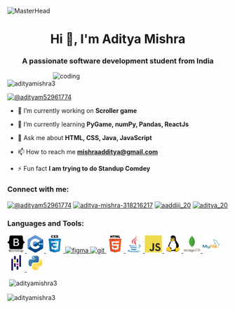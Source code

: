 ![MasterHead](https://androappstech.com/images/dedicated_resourses.gif)
<h1 align="center">Hi 👋, I'm Aditya Mishra</h1>
<h3 align="center">A passionate software development student from India</h3>
<img align="right" alt = "coding" width="400" src="https://cdn.dribbble.com/users/1162077/screenshots/3848914/programmer.gif">

<p align="left"> <img src="https://komarev.com/ghpvc/?username=adityamishra3&label=Profile%20views&color=0e75b6&style=flat" alt="adityamishra3" /> </p>

<p align="left"> <a href="https://twitter.com/@adityam52961774" target="blank"><img src="https://img.shields.io/twitter/follow/@adityam52961774?logo=twitter&style=for-the-badge" alt="@adityam52961774" /></a> </p>

- 🔭 I’m currently working on **Scroller game**

- 🌱 I’m currently learning **PyGame, numPy, Pandas, ReactJs**

- 💬 Ask me about **HTML, CSS, Java, JavaScript**

- 📫 How to reach me **mishraadditya@gmail.com**

- ⚡ Fun fact **I am trying to do Standup Comdey**

<h3 align="left">Connect with me:</h3>
<p align="left">
<a href="https://twitter.com/@adityam52961774" target="blank"><img align="center" src="https://raw.githubusercontent.com/rahuldkjain/github-profile-readme-generator/master/src/images/icons/Social/twitter.svg" alt="@adityam52961774" height="30" width="40" /></a>
<a href="https://linkedin.com/in/aditya-mishra-318216217" target="blank"><img align="center" src="https://raw.githubusercontent.com/rahuldkjain/github-profile-readme-generator/master/src/images/icons/Social/linked-in-alt.svg" alt="aditya-mishra-318216217" height="30" width="40" /></a>
<a href="https://instagram.com/aaddiii_20" target="blank"><img align="center" src="https://raw.githubusercontent.com/rahuldkjain/github-profile-readme-generator/master/src/images/icons/Social/instagram.svg" alt="aaddiii_20" height="30" width="40" /></a>
<a href="https://www.leetcode.com/aditya_20" target="blank"><img align="center" src="https://raw.githubusercontent.com/rahuldkjain/github-profile-readme-generator/master/src/images/icons/Social/leet-code.svg" alt="aditya_20" height="30" width="40" /></a>
</p>

<h3 align="left">Languages and Tools:</h3>
<p align="left"> <a href="https://getbootstrap.com" target="_blank" rel="noreferrer"> <img src="https://raw.githubusercontent.com/devicons/devicon/master/icons/bootstrap/bootstrap-plain-wordmark.svg" alt="bootstrap" width="40" height="40"/> </a> <a href="https://www.w3schools.com/cpp/" target="_blank" rel="noreferrer"> <img src="https://raw.githubusercontent.com/devicons/devicon/master/icons/cplusplus/cplusplus-original.svg" alt="cplusplus" width="40" height="40"/> </a> <a href="https://www.w3schools.com/css/" target="_blank" rel="noreferrer"> <img src="https://raw.githubusercontent.com/devicons/devicon/master/icons/css3/css3-original-wordmark.svg" alt="css3" width="40" height="40"/> </a> <a href="https://www.figma.com/" target="_blank" rel="noreferrer"> <img src="https://www.vectorlogo.zone/logos/figma/figma-icon.svg" alt="figma" width="40" height="40"/> </a> <a href="https://git-scm.com/" target="_blank" rel="noreferrer"> <img src="https://www.vectorlogo.zone/logos/git-scm/git-scm-icon.svg" alt="git" width="40" height="40"/> </a> <a href="https://www.w3.org/html/" target="_blank" rel="noreferrer"> <img src="https://raw.githubusercontent.com/devicons/devicon/master/icons/html5/html5-original-wordmark.svg" alt="html5" width="40" height="40"/> </a> <a href="https://www.java.com" target="_blank" rel="noreferrer"> <img src="https://raw.githubusercontent.com/devicons/devicon/master/icons/java/java-original.svg" alt="java" width="40" height="40"/> </a> <a href="https://developer.mozilla.org/en-US/docs/Web/JavaScript" target="_blank" rel="noreferrer"> <img src="https://raw.githubusercontent.com/devicons/devicon/master/icons/javascript/javascript-original.svg" alt="javascript" width="40" height="40"/> </a> <a href="https://www.linux.org/" target="_blank" rel="noreferrer"> <img src="https://raw.githubusercontent.com/devicons/devicon/master/icons/linux/linux-original.svg" alt="linux" width="40" height="40"/> </a> <a href="https://www.mongodb.com/" target="_blank" rel="noreferrer"> <img src="https://raw.githubusercontent.com/devicons/devicon/master/icons/mongodb/mongodb-original-wordmark.svg" alt="mongodb" width="40" height="40"/> </a> <a href="https://www.mysql.com/" target="_blank" rel="noreferrer"> <img src="https://raw.githubusercontent.com/devicons/devicon/master/icons/mysql/mysql-original-wordmark.svg" alt="mysql" width="40" height="40"/> </a> <a href="https://pandas.pydata.org/" target="_blank" rel="noreferrer"> <img src="https://raw.githubusercontent.com/devicons/devicon/2ae2a900d2f041da66e950e4d48052658d850630/icons/pandas/pandas-original.svg" alt="pandas" width="40" height="40"/> </a> <a href="https://www.python.org" target="_blank" rel="noreferrer"> <img src="https://raw.githubusercontent.com/devicons/devicon/master/icons/python/python-original.svg" alt="python" width="40" height="40"/> </a> </p>

<!-- <p><img align="left" src="https://github-readme-stats.vercel.app/api/top-langs?username=adityamishra3&show_icons=true&locale=en&layout=compact" alt="adityamishra3" /></p> -->

<p>&nbsp;<img align="center" width="400" src="https://github-readme-stats.vercel.app/api?username=adityamishra3&show_icons=true&locale=en" alt="adityamishra3" /></p>

<p><img align="center" width = "400" src="https://github-readme-streak-stats.herokuapp.com/?user=adityamishra3&" alt="adityamishra3" /></p>

